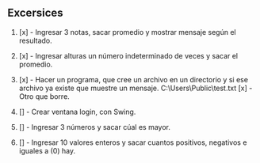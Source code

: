 ## Excersices

1. [x] - Ingresar 3 notas, sacar promedio y mostrar mensaje según el resultado.

2. [x] - Ingresar alturas un número indeterminado de veces y sacar el promedio.

3. [x] - Hacer un programa, que cree un archivo en un directorio y si ese archivo ya existe que muestre un mensaje. C:\\Users\\Public\\test.txt
   [x] - Otro que borre.

4. [] - Crear ventana login, con Swing.

5. [] - Ingresar 3 números y sacar cúal es mayor.

6. [] - Ingresar 10 valores enteros y sacar cuantos positivos, negativos e iguales a (0) hay.
